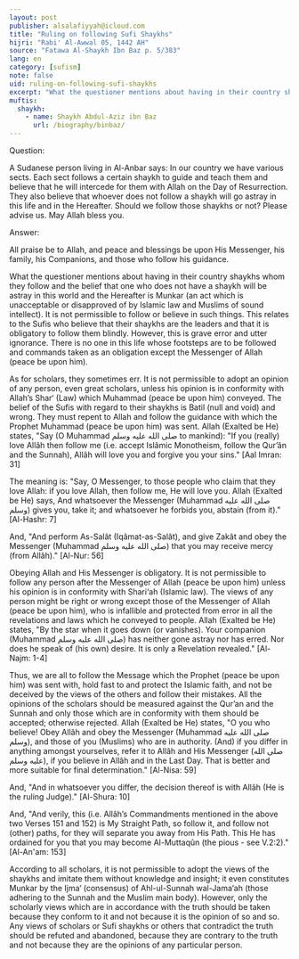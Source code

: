 ```yaml
---
layout: post
publisher: alsalafiyyah@icloud.com
title: "Ruling on following Sufi Shaykhs"
hijri: "Rabi' Al-Awwal 05, 1442 AH"
source: "Fatawa Al-Shaykh Ibn Baz p. 5/383"
lang: en
category: [sufism]
note: false
uid: ruling-on-following-sufi-shaykhs
excerpt: "What the questioner mentions about having in their country shaykhs whom they follow and the belief that one who does not have a shaykh will be astray in this world and the Hereafter is Munkar. It is not permissible to follow or believe in such things."
muftis:
  shaykh: 
    - name: Shaykh Abdul-Aziz ibn Baz
      url: /biography/binbaz/
---
```


Question:

A Sudanese person living in Al-Anbar says: In our country we have various sects. Each sect follows a certain shaykh to guide and teach them and believe that he will intercede for them with Allah on the Day of Resurrection. They also believe that whoever does not follow a shaykh will go astray in this life and in the Hereafter. Should we follow those shaykhs or not? Please advise us. May Allah bless you. 

Answer:

All praise be to Allah, and peace and blessings be upon His Messenger, his family, his Companions, and those who follow his guidance. 

What the questioner mentions about having in their country shaykhs whom they follow and the belief that one who does not have a shaykh will be astray in this world and the Hereafter is Munkar (an act which is unacceptable or disapproved of by Islamic law and Muslims of sound intellect). It is not permissible to follow or believe in such things. This relates to the Sufis who believe that their shaykhs are the leaders and that it is obligatory to follow them blindly. However, this is grave error and utter ignorance. There is no one in this life whose footsteps are to be followed and commands taken as an obligation except the Messenger of Allah (peace be upon him).

As for scholars, they sometimes err. It is not permissible to adopt an opinion of any person, even great scholars, unless his opinion is in conformity with Allah’s Shar‘ (Law) which Muhammad (peace be upon him) conveyed. The belief of the Sufis with regard to their shaykhs is Batil (null and void) and wrong. They must repent to Allah and follow the guidance with which the Prophet Muhammad (peace be upon him) was sent. Allah (Exalted be He) states, "Say (O Muhammad صلى الله عليه وسلم to mankind): "If you (really) love Allâh then follow me (i.e. accept Islâmic Monotheism, follow the Qur’ân and the Sunnah), Allâh will love you and forgive you your sins." [Aal Imran: 31]

The meaning is: "Say, O Messenger, to those people who claim that they love Allah: if you love Allah, then follow me, He will love you. Allah (Exalted be He) says, And whatsoever the Messenger (Muhammad صلى الله عليه وسلم) gives you, take it; and whatsoever he forbids you, abstain (from it)." [Al-Hashr: 7] 

And, "And perform As-Salât (Iqâmat-as-Salât), and give Zakât and obey the Messenger (Muhammad صلى الله عليه وسلم) that you may receive mercy (from Allâh)." [Al-Nur: 56]

 Obeying Allah and His Messenger is obligatory. It is not permissible to follow any person after the Messenger of Allah (peace be upon him) unless his opinion is in conformity with Shari‘ah (Islamic law). The views of any person might be right or wrong except those of the Messenger of Allah (peace be upon him), who is infallible and protected from error in all the revelations and laws which he conveyed to people. Allah (Exalted be He) states, "By the star when it goes down (or vanishes). Your companion (Muhammad صلى الله عليه وسلم) has neither gone astray nor has erred. Nor does he speak of (his own) desire. It is only a Revelation revealed." [Al-Najm: 1-4]

Thus, we are all to follow the Message which the Prophet (peace be upon him) was sent with, hold fast to and protect the Islamic faith, and not be deceived by the views of the others and follow their mistakes. All the opinions of the scholars should be measured against the Qur’an and the Sunnah and only those which are in conformity with them should be accepted; otherwise rejected. Allah (Exalted be He) states, "O you who believe! Obey Allâh and obey the Messenger (Muhammad صلى الله عليه وسلم), and those of you (Muslims) who are in authority. (And) if you differ in anything amongst yourselves, refer it to Allâh and His Messenger (صلى الله عليه وسلم), if you believe in Allâh and in the Last Day. That is better and more suitable for final determination." [Al-Nisa: 59]

And, "And in whatsoever you differ, the decision thereof is with Allâh (He is the ruling Judge)." [Al-Shura: 10]

And, "And verily, this (i.e. Allâh’s Commandments mentioned in the above two Verses 151 and 152) is My Straight Path, so follow it, and follow not (other) paths, for they will separate you away from His Path. This He has ordained for you that you may become Al-Muttaqûn (the pious - see V.2:2)." [Al-An'am: 153]

According to all scholars, it is not permissible to adopt the views of the shaykhs and imitate them without knowledge and insight; it even constitutes Munkar by the Ijma‘ (consensus) of Ahl-ul-Sunnah wal-Jama‘ah (those adhering to the Sunnah and the Muslim main body). However, only the scholarly views which are in accordance with the truth should be taken because they conform to it and not because it is the opinion of so and so. Any views of scholars or Sufi shaykhs or others that contradict the truth should be refuted and abandoned, because they are contrary to the truth and not because they are the opinions of any particular person.
